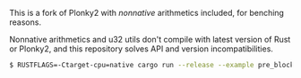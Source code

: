 This is a fork of Plonky2 with _nonnative_ arithmetics included, for benching reasons.

Nonnative arithmetics and u32 utils don't compile with latest version of Rust or Plonky2, and this repository solves API and version incompatibilities.

```bash
$ RUSTFLAGS=-Ctarget-cpu=native cargo run --release --example pre_block
```
